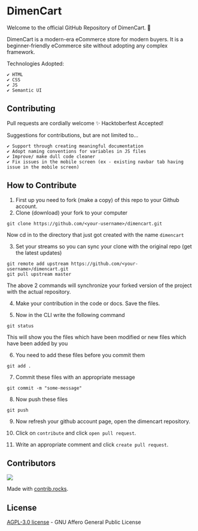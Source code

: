 # DimenCart 

Welcome to the official GitHub Repository of DimenCart. 🛒

DimenCart is a modern-era eCommerce store for modern buyers. It is a beginner-friendly eCommerce site without adopting any complex framework. 

Technologies Adopted:
````
✔ HTML
✔ CSS
✔ JS
✔ Semantic UI
````
## Contributing
Pull requests are cordially welcome ✨ Hacktoberfest Accepted!

Suggestions for contributions, but are not limited to...
```
✔ Support through creating meaningful documentation
✔ Adopt naming conventions for variables in JS files
✔ Improve/ make dull code cleaner
✔ Fix issues in the mobile screen (ex - existing navbar tab having issue in the mobile screen)
```

## How to Contribute

1. First up you need to fork (make a copy) of this repo to your Github account.
2. Clone (download) your fork to your computer
```
git clone https://github.com/<your-username>/dimencart.git
```
Now cd in to the directory that just got created with the name <code>dimencart</code> 

3. Set your streams so you can sync your clone with the original repo (get the latest updates)
```
git remote add upstream https://github.com/<your-username>/dimencart.git
git pull upstream master
```
The above 2 commands will synchronize your forked version of the project with the actual repository.

4. Make your contribution in the code or docs. Save the files.

5. Now in the CLI write the following command
```
git status
```
This will show you the files which have been modified or new files which have been added by you

6. You need to add these files before you commit them
```
git add .
```
7. Commit these files with an appropriate message
```
git commit -m "some-message"
```
8. Now push these files
```
git push
```
9. Now refresh your github account page, open the dimencart repository.

10. Click on `contribute` and click `open pull request`.

11. Write an appropriate comment and click `create pull request`.

## Contributors
<a href="https://github.com/uti1man/dimencart/graphs/contributors">
  <img src="https://contrib.rocks/image?repo=uti1man/dimencart" />
</a>

Made with [contrib.rocks](https://contrib.rocks).

## License

[AGPL-3.0 license](https://github.com/uti1man/dimencart/blob/main/LICENSE) - GNU Affero General Public License 